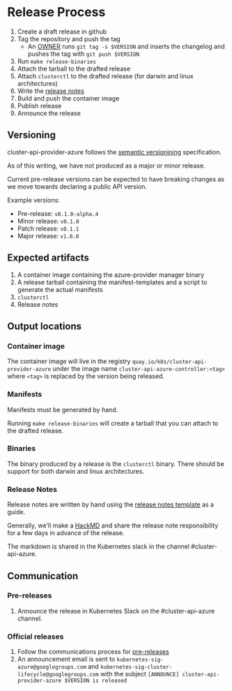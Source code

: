 # Release Process

1. Create a draft release in github
2. Tag the repository and push the tag
   - An [OWNER](/OWNERS) runs `git tag -s $VERSION` and inserts the changelog and pushes the tag with `git push $VERSION`
3. Run `make release-binaries`
4. Attach the tarball to the drafted release
5. Attach `clusterctl` to the drafted release (for darwin and linux architectures)
6. Write the [release notes](#release-notes)
7. Build and push the container image
8. Publish release
9. Announce the release

## Versioning

cluster-api-provider-azure follows the [semantic versionining][semver] specification.

As of this writing, we have not produced as a major or minor release. 

Current pre-release versions can be expected to have breaking changes as we move towards declaring a public API version.

Example versions:
- Pre-release: `v0.1.0-alpha.4`
- Minor release: `v0.1.0`
- Patch release: `v0.1.1`
- Major release: `v1.0.0`

## Expected artifacts

1. A container image containing the azure-provider manager binary
2. A release tarball containing the manifest-templates and a script to generate        the actual manifests
3. `clusterctl`
4. Release notes

## Output locations

### Container image

The container image will live in the registry `quay.io/k8s/cluster-api-provider-azure`
under the image name `cluster-api-azure-controller:<tag>` where `<tag>` is
replaced by the version being released.

### Manifests

Manifests must be generated by hand.

Running `make release-binaries` will create a tarball that you can attach to
the drafted release.

### Binaries

The binary produced by a release is the `clusterctl` binary. There should be support for both darwin and linux architectures.

### Release Notes

Release notes are written by hand using the [release notes template][template] as a guide.

Generally, we'll make a [HackMD](https://hackmd.io/) and share the release note
 responsibility for a few days in advance of the release.

The markdown is shared in the Kubernetes slack in the channel #cluster-api-azure.

## Communication

### Pre-releases

1. Announce the release in Kubernetes Slack on the #cluster-api-azure channel.

### Official releases

1. Follow the communications process for [pre-releases](#pre-releases)
2. An announcement email is sent to `kubernetes-sig-azure@googlegroups.com` and `kubernetes-sig-cluster-lifecycle@googlegroups.com` with the subject `[ANNOUNCE] cluster-api-provider-azure $VERSION is released`


[semver]: https://semver.org/#semantic-versioning-200
[template]: /docs/release-notes-template.md

